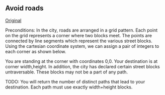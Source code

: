 ## Avoid roads

[Original](https://community.topcoder.com/stat?c=problem_statement&pm=1259&rd=4493)

Preconditions: 
In the city, roads are arranged in a grid pattern. Each point on the grid
represents a corner where two blocks meet. The points are connected by line
segments which represent the various street blocks. Using the cartesian
coordinate system, we can assign a pair of integers to each corner as shown
below. 

You are standing at the corner with coordinates 0,0. Your destination is at
corner width,height. 
In addition, the city has declared certain street blocks untraversable.
These blocks may not be a part of any path.

TODO: You will return the number of distinct paths that lead
to your destination. Each path must use exactly width+height blocks.
